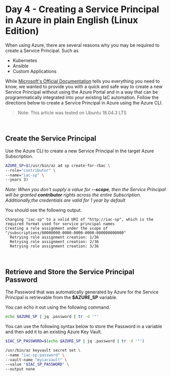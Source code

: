 # Day 4 - Creating a Service Principal in Azure in plain English (Linux Edition)

When using Azure, there are several reasons why you may be required to create a Service Principal. Such as

* Kubernetes
* Ansible
* Custom Applications

While [Microsoft's Official Documentation](https://docs.microsoft.com/en-us/azure/active-directory/develop/howto-create-service-principal-portal) tells you everything you need to know, we wanted to provide you with a quick and safe way to create a new Service Principal without using the Azure Portal and in a way that can be programmatically integrated into your existing IaC automation. Follow the directions below to create a Service Principal in Azure using the Azure CLI.

> Note: This article was tested on Ubuntu 18.04.3 LTS

<br />

## Create the Service Principal

Use the Azure CLI to create a new Service Principal in the target Azure Subscription.

```bash
AZURE_SP=$(/usr/bin/az ad sp create-for-rbac \
--role="contributor" \
--name="iac-sp" \
--years 3)
```

*Note: When you don't supply a value for **--scope**, then the Service Principal will be granted **contributor** rights across the entire Subscription. Additionally,the credentials are valid for 1 year by default*

You should see the following output.

```console
Changing "iac-sp" to a valid URI of "http://iac-sp", which is the required format used for service principal names
Creating a role assignment under the scope of "/subscriptions/00000000-0000-0000-0000-000000000000"
  Retrying role assignment creation: 1/36
  Retrying role assignment creation: 2/36
  Retrying role assignment creation: 3/36
```

<br />

## Retrieve and Store the Service Principal Password

The Password that was automatically generated by Azure for the Service Principal is retrievable from the **$AZURE_SP** variable.

You can echo it out using the following command.

```bash
echo $AZURE_SP | jq .password | tr -d '"'
```

You can use the following syntax below to store the Password in a variable and then add it to an existing Azure Key Vault.

```bash
$IAC_SP_PASSWORD=$(echo $AZURE_SP | jq .password | tr -d '"')

/usr/bin/az keyvault secret set \
--name "iac-sp-password" \
--vault-name "myiacvault" \
--value "$IAC_SP_PASSWORD" \
--output none
```
